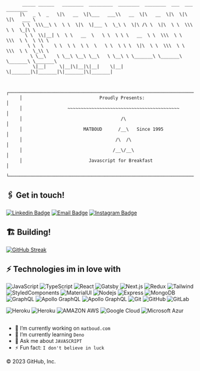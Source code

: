               
          _____ ______   ________  _________  ________  ________  ___  ___  ________     
         |\   _ \  _   \|\   __  \|\___   ___\\   __  \|\   __  \|\  \|\  \|\   ___ \    
          \ \  \\\__\ \  \ \  \|\  \|___ \  \_\ \  \|\ /\ \  \|\  \ \  \\\  \ \  \_|\ \   
           \ \  \\|__| \  \ \   __  \   \ \  \ \ \   __  \ \  \\\  \ \  \\\  \ \  \ \\ \  
            \ \  \    \ \  \ \  \ \  \   \ \  \ \ \  \|\  \ \  \\\  \ \  \\\  \ \  \_\\ \ 
             \ \__\    \ \__\ \__\ \__\   \ \__\ \ \_______\ \_______\ \_______\ \_______\
              \|__|     \|__|\|__|\|__|    \|__|  \|_______|\|_______|\|_______|\|_______|
                                                                                
                                                                                
         ┌────────────────────────────────────────────────────────────────────────────┐
         │                             Proudly Presents:                              │
         │                 ~~~~~~~~~~~~~~~~~~~~~~~~~~~~~~~~~~~~~~~~~~                 │
         │                                     /\                                     │
         │                       MATBOUD      /__\   Since 1995                       │
         │                                   /\  /\                                   │
         │                                  /__\/__\                                  │
         │                         Javascript for Breakfast                           │
         └────────────────────────────────────────────────────────────────────────────┘





## 🖇️ Get in touch!

[![Linkedin Badge](https://img.shields.io/badge/-MATBOUD-blue?style=flat-square&logo=Linkedin&logoColor=white&link=https://www.linkedin.com/in/matboud/)](https://www.linkedin.com/in/matboud/)
[![Email Badge](https://img.shields.io/badge/Email-MATBOUD-gray?style=flat-square&logo=Mail.Ru&logoColor=white)](mailto:contact@matboud.com)
[![Instagram Badge](https://img.shields.io/badge/-AMINE.MATBOUD-da425b?style=flat-square&logo=instagram&logoColor=white&link=https://www.instagram.com/amine.matboud/)](https://www.instagram.com/amine.matboud/)

## 🏗️ Building!
[![GitHub Streak](http://github-readme-streak-stats.herokuapp.com?user=matboud&theme=dark&date_format=M%20j%5B%2C%20Y%5D)](https://git.io/streak-stats)

## ⚡ Technologies im in love with

![JavaScript](https://img.shields.io/badge/-JavaScript-black?style=flat-square&logo=javascript)
![TypeScript](https://img.shields.io/badge/-TypeScript-white?style=flat-square&logo=typescript)
![React](https://img.shields.io/badge/-React-black?style=flat-square&logo=react)
![Gatsby](https://img.shields.io/badge/-Gatsby-663399?style=flat-square&logo=gatsby)
![Next.js](https://img.shields.io/badge/-Next.js-black?style=flat-square&logo=nextjs)
![Redux](https://img.shields.io/badge/-Redux-593D88?style=flat-square&logo=redux)
![Tailwind](https://img.shields.io/badge/-Tailwind_CSS-white?style=flat-square&logo=tailwind-css)
![StyledComponents](https://img.shields.io/badge/-Styled--components-DB7093?style=flat-square&logo=styled-components&logoColor=white)
![MaterialUI](https://img.shields.io/badge/-Material_UI-0081CB?style=flat-square&logo=material-ui)
![Nodejs](https://img.shields.io/badge/-NodeJS-green?style=flat-square&logo=node-js)
![Express](https://img.shields.io/badge/-express-404D59?style=flat-square&logo=Express)
![MongoDB](https://img.shields.io/badge/-MongoDB-black?style=flat-square&logo=mongodb)
![GraphQL](https://img.shields.io/badge/-GraphQL-E10098?style=flat-square&logo=graphql)
![Apollo GraphQL](https://img.shields.io/badge/-Apollo%20GraphQL-311C87?style=flat-square&logo=apollo-graphql)
![Apollo GraphQL](https://img.shields.io/badge/-PostgreSQL-316192?style=flat-square&logo=postgresql)
![Git](https://img.shields.io/badge/-Git-black?style=flat-square&logo=git)
![GitHub](https://img.shields.io/badge/-GitHub-181717?style=flat-square&logo=github)
![GitLab](https://img.shields.io/badge/-GitLab-FCA121?style=flat-square&logo=gitlab)

![Heroku](https://img.shields.io/badge/-Heroku-430098?style=flat-square&logo=heroku)
![Heroku](https://img.shields.io/badge/-Netlify-00C7B7?style=flat-square&logo=netlify&logoColor=white)
![AMAZON AWS](https://img.shields.io/badge/-Amazon_AWS-232F3E?style=flat-square&logo=amazon-aws&logoColor=orange)
![Google Cloud](https://img.shields.io/badge/-Google_Cloud-4285F4?style=flat-square&logo=google-cloud&logoColor=white)
![Microsoft Azur](https://img.shields.io/badge/-Microsoft_Azure-0089D6?style=flat-square&logo=microsoft-azure&logoColor=white)


##

- 🔭 I’m currently working on `matboud.com`
- 🌱 I’m currently learning `Deno`
- 💬 Ask me about `JAVASCRIPT`
- ⚡ Fun fact: `I don't believe in luck`

© 2023 GitHub, Inc.

<!--
**matboud/matboud** is a ✨ _special_ ✨ repository because its `README.md` (this file) appears on your GitHub profile.

Here are some ideas to get you started:

 _____ ______   ________  _________  ________  ________  ___  ___  ________     
|\   _ \  _   \|\   __  \|\___   ___\\   __  \|\   __  \|\  \|\  \|\   ___ \    
\ \  \\\__\ \  \ \  \|\  \|___ \  \_\ \  \|\ /\ \  \|\  \ \  \\\  \ \  \_|\ \   
 \ \  \\|__| \  \ \   __  \   \ \  \ \ \   __  \ \  \\\  \ \  \\\  \ \  \ \\ \  
  \ \  \    \ \  \ \  \ \  \   \ \  \ \ \  \|\  \ \  \\\  \ \  \\\  \ \  \_\\ \ 
   \ \__\    \ \__\ \__\ \__\   \ \__\ \ \_______\ \_______\ \_______\ \_______\
    \|__|     \|__|\|__|\|__|    \|__|  \|_______|\|_______|\|_______|\|_______|
                                                                                
                                                                                
                                                                                

- 🔭 I’m currently working on ...
- 🌱 I’m currently learning ...
- 👯 I’m looking to collaborate on ...
- 🤔 I’m looking for help with ...
- 💬 Ask me about ...
- 📫 How to reach me: ...
- 😄 Pronouns: ...
- ⚡ Fun fact: ...
-->
